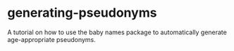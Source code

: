 # generating-pseudonyms
A tutorial on how to use the baby names package to automatically generate age-appropriate pseudonyms.
